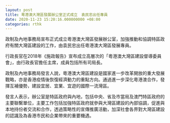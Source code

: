```yaml
---
layout: post
title: 粵港澳大灣區發展辦公室正式成立　袁民忠出任專員
date: 2020-11-23 15:20:16.000000000 +08:00
categories: rthk
---
```


政制及內地事務局宣布正式成立粵港澳大灣區發展辦公室，加強推動和協調特區政府有關大灣區建設的工作，由袁民忠出任粵港澳大灣區發展專員。

行政長官在2018年《施政報告》宣布成立高層次的「粵港澳大灣區建設督導委員會」，由行政長官擔任主席，成員包括所有司局長。

政制及內地事務局發言人說，粵港澳大灣區建設是國家進一步改革開放的重大發展戰略，亦是香港疫情後恢復經濟動力的重點方向。通過進一步深化粵港澳合作，發揮互補優勢，建設宜居、宜業、宜遊的國際一流灣區。

發言人表示，辦公室是特區政府與內地，包括中央、省及市當局及澳門特區政府的主要聯繫單位，主要工作包括加強特區政府就參與大灣區建設的內部協調，促進與本地持份者交流和合作，透過策略性的宣傳推廣活動，加深社會各界對大灣區建設的認識及為香港市民和企業帶來的重要機遇。
